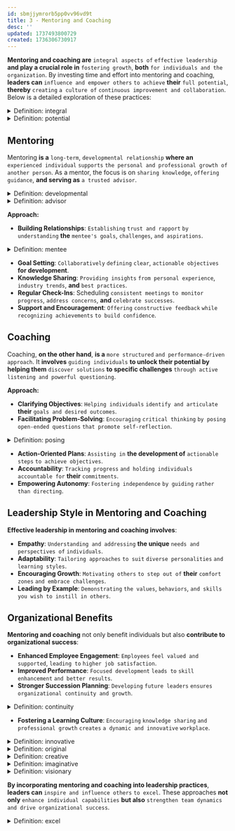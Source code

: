 ```yaml
---
id: sbmjjymrorb5pp0vv96vd9t
title: 3 - Mentoring and Coaching
desc: ''
updated: 1737493800729
created: 1736306730917
---
```


**Mentoring and coaching are** `integral aspects of` `effective leadership` **and play a crucial role in** `fostering growth`, **both** `for individuals and the organization`. By investing time and effort into mentoring and coaching, **leaders can** `influence and empower others` `to achieve` **their** `full potential`, **thereby** `creating` `a culture of` `continuous improvement and collaboration`. Below is a detailed exploration of these practices:



<!-- start of 'integral' section -->
<details>
    <summary>Definition: integral</summary>

#
Integral **means** `essential or necessary` `to make something` `complete or functional`. It **refers to** `something that is` `a fundamental or indispensable part of` `a whole`.

---
</details>
<!-- end of 'integral' section -->



<!-- start of 'potential' section -->
<details>
    <summary>Definition: potential</summary>

#
Potential **refers to** `the ability or capacity` `to develop`, `achieve`, `or succeed in` `the future`.

---
</details>
<!-- end of 'potential' section -->



## **Mentoring**

Mentoring **is a** `long-term`, `developmental relationship` **where an** `experienced individual` `supports` `the personal and professional growth of` `another person`. As a mentor, the focus is on `sharing knowledge`, `offering guidance`, **and serving as** `a trusted advisor`.



<!-- start of 'developmental' section -->
<details>
    <summary>Definition: developmental</summary>

#
Developmental **refers to** `something` `related to` `growth`, `progress`, `or improvement`, **especially** `over time`.

---
</details>
<!-- end of 'developmental' section -->



<!-- start of 'advisor' section -->
<details>
    <summary>Definition: advisor</summary>

#
Advisor **is** `someone` `who gives` `guidance or advice`, **typically** `based on` **their** `knowledge or expertise`.

---
</details>
<!-- end of 'advisor' section -->



**Approach:**

- **Building Relationships**: `Establishing` `trust and rapport` `by understanding` **the** `mentee's goals`, `challenges`, `and aspirations`.



<!-- start of 'mentee' section -->
<details>
    <summary>Definition: mentee</summary>

#
A mentee **is** `a person` **who is** `being guided`, `coached`, `or advised by` `a more experienced individual`, **known as** `a mentor`, `to help develop` **their** `skills or knowledge` in a particular area.

---
</details>
<!-- end of 'mentee' section -->



- **Goal Setting**: `Collaboratively` `defining` `clear`, `actionable objectives` **for development**.
- **Knowledge Sharing**: `Providing insights` `from personal experience`, `industry trends`, **and** `best practices`.
- **Regular Check-Ins**: Scheduling `consistent meetings` `to monitor progress`, `address concerns`, **and** `celebrate successes`.
- **Support and Encouragement**: `Offering` `constructive feedback` `while` `recognizing achievements` `to build confidence`.


## **Coaching**

Coaching, **on the other hand**, **is a** `more structured` `and performance-driven` `approach`. It **involves** `guiding individuals` **to unlock their potential by helping them** `discover solutions` **to specific challenges** `through active listening and powerful questioning`.

**Approach:**

- **Clarifying Objectives**: `Helping individuals` `identify and articulate` **their** `goals and desired outcomes`.
- **Facilitating Problem-Solving**: `Encouraging` `critical thinking` `by posing open-ended questions` `that promote self-reflection`.



<!-- start of 'posing' section -->
<details>
    <summary>Definition: posing</summary>

#
In this context, posing **means** `to ask or present` `questions`.

---
</details>
<!-- end of 'posing' section -->



- **Action-Oriented Plans**: `Assisting in` **the development of** `actionable steps` `to achieve objectives`.
- **Accountability**: `Tracking progress` `and holding individuals accountable for` **their** `commitments`.
- **Empowering Autonomy**: `Fostering independence` `by guiding` `rather than directing`.


## **Leadership Style in Mentoring and Coaching**

**Effective leadership in mentoring and coaching involves**:

- **Empathy**: `Understanding and addressing` **the unique** `needs and perspectives of` `individuals`.
- **Adaptability**: `Tailoring approaches` `to suit` `diverse personalities` `and learning styles`.
- **Encouraging Growth**: `Motivating others` `to step out of` **their** `comfort zones` `and embrace challenges`.
- **Leading by Example**: `Demonstrating` `the values`, `behaviors`, `and skills` `you wish to instill in others`.


## **Organizational Benefits**

**Mentoring and coaching** not only benefit individuals but also **contribute to organizational success**:

- **Enhanced Employee Engagement**: `Employees` `feel valued and supported`, `leading to` `higher job satisfaction`.
- **Improved Performance**: `Focused development` `leads to` `skill enhancement` `and better results`.
- **Stronger Succession Planning**: `Developing` `future leaders` `ensures` `organizational continuity and growth`.



<!-- start of 'continuity' section -->
<details>
    <summary>Definition: continuity</summary>

#
Continuity **refers to** `the unbroken and consistent` `existence or operation of` `something` `over time`. It **means** `something` `that continues` `without` `interruption or change`.

---
</details>
<!-- end of 'continuity' section -->



- **Fostering a Learning Culture**: `Encouraging` `knowledge sharing` `and professional growth` `creates` `a dynamic and innovative` `workplace`.



<!-- start of 'innovative' section -->
<details>
    <summary>Definition: innovative</summary>

#
Innovative **means** `introducing` `new ideas`, `methods`, `or products` **that are** `original and creative`.

---
</details>
<!-- end of 'innovative' section -->



<!-- start of 'original' section -->
<details>
    <summary>Definition: original</summary>

#
Original **means** `something` **that is** `unique`, `new`, **and** `not copied` **from anything else**.

---
</details>
<!-- end of 'original' section -->



<!-- start of 'creative' section -->
<details>
    <summary>Definition: creative</summary>

#
Creative **means** `having` `the ability` `to come up with` `new and imaginative` `ideas`.

---
</details>
<!-- end of 'creative' section -->



<!-- start of 'imaginative' section -->
<details>
    <summary>Definition: imaginative</summary>

#
Imaginative **means** `having` `the ability` `to think of` `new and original ideas`, **often in a way that is** `creative or visionary`.

---
</details>
<!-- end of 'imaginative' section -->



<!-- start of 'visionary' section -->
<details>
    <summary>Definition: visionary</summary>

#
Visionary **means** `having` `a clear`, `unique`, **and often** `forward-thinking` `idea or plan` `for the future`.

---
</details>
<!-- end of 'visionary' section -->



**By incorporating mentoring and coaching into leadership practices**, **leaders can** `inspire and influence others` `to excel`. These approaches **not only** `enhance individual capabilities` **but also** `strengthen team dynamics` `and drive organizational success`.



<!-- start of 'excel' section -->
<details>
    <summary>Definition: excel</summary>

#
Excel **means** `to do something` `very well` `or to perform at` `a high level of` `skill or ability`.

---
</details>
<!-- end of 'excel' section -->